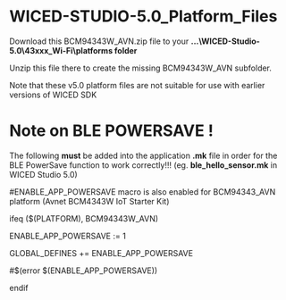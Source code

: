 # WICED-STUDIO-5.0_Platform_Files

Download this BCM94343W_AVN.zip file to your **...\WICED-Studio-5.0\43xxx_Wi-Fi\platforms folder** 

Unzip this file there to create the missing BCM94343W_AVN subfolder.

Note that these v5.0 platform files are not suitable for use with earlier versions of WICED SDK

# Note on BLE POWERSAVE !

The following **must** be added into the application **.mk** file in order for the BLE PowerSave function to work correctly!!!
(eg. **ble_hello_sensor.mk** in WICED Studio 5.0) 

#ENABLE_APP_POWERSAVE macro is also enabled for BCM94343_AVN platform (Avnet BCM4343W IoT Starter Kit)

ifeq ($(PLATFORM), BCM94343W_AVN)

ENABLE_APP_POWERSAVE := 1

GLOBAL_DEFINES += ENABLE_APP_POWERSAVE

#$(error $(ENABLE_APP_POWERSAVE))

endif
